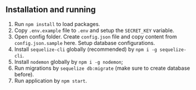 ## Installation and running

1. Run `npm install` to load packages.
2. Copy `.env.example` file to `.env` and setup the `SECRET_KEY` variable.
3. Open config folder. Create `config.json` file and copy content from `config.json.sample` here.
   Setup database configurations.
4. Install `sequelize-cli` globally (recommended) by `npm i -g sequelize-cli`.
5. Install `nodemon` globally by `npm i -g nodemon`;
6. Run migrations by `sequelize db:migrate` (make sure to create database before).
7. Run application by `npm start`. 